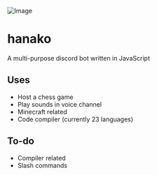 ![Image](https://i.imgur.com/Ycnuv4I.png)
# hanako
A multi-purpose discord bot written in JavaScript

## Uses
* Host a chess game
* Play sounds in voice channel
* Minecraft related
* Code compiler (currently 23 languages)

## To-do
* Compiler related
* Slash commands
